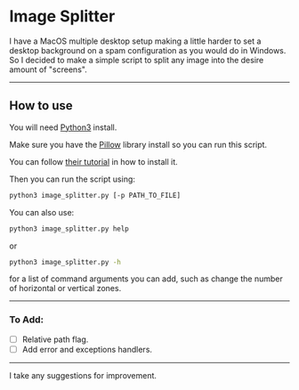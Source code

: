 # Image Splitter
I have a MacOS multiple desktop setup making a little harder to set a desktop background on a spam configuration as you would do in Windows. So I decided to make a simple script to split any image into the desire amount of "screens".

---

## How to use

You will need [Python3](https://www.python.org/download/releases/3.0/) install.

Make sure you have the [Pillow](https://github.com/python-pillow/Pillow) library install so you can run this script.

You can follow [their tutorial](https://pillow.readthedocs.io/en/latest/installation.html) in how to install it.


Then you can run the script using:

```bash
python3 image_splitter.py [-p PATH_TO_FILE]
```
You can also use:
```bash
python3 image_splitter.py help
```
or
```bash
python3 image_splitter.py -h
```
for a list of command arguments you can add, such as change the number of horizontal or vertical zones.

---

### To Add:
- [ ] Relative path flag.  
- [ ] Add error and exceptions handlers.

---

I take any suggestions for improvement.
